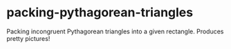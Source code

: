 # packing-pythagorean-triangles
Packing incongruent Pythagorean triangles into a given rectangle. Produces pretty pictures!
